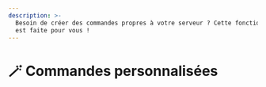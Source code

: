 ```yaml
---
description: >-
  Besoin de créer des commandes propres à votre serveur ? Cette fonctionnalité
  est faite pour vous !
---
```


# 🪄 Commandes personnalisées

